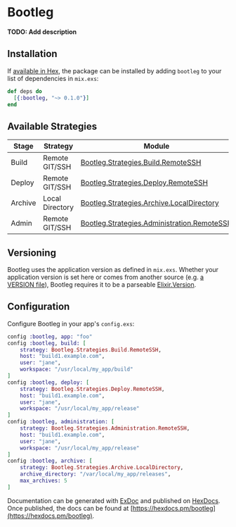 # Bootleg

**TODO: Add description**

## Installation

If [available in Hex](https://hex.pm/docs/publish), the package can be installed
by adding `bootleg` to your list of dependencies in `mix.exs`:

```elixir
def deps do
  [{:bootleg, "~> 0.1.0"}]
end
```

## Available Strategies

| Stage     | Strategy        | Module                                     |
|-----------|-----------------|--------------------------------------------|
| Build     | Remote GIT/SSH  | [Bootleg.Strategies.Build.RemoteSSH](lib/strategies/build/remote_ssh.ex)         |
| Deploy    | Remote GIT/SSH  | [Bootleg.Strategies.Deploy.RemoteSSH](lib/strategies/deploy/remote_ssh.ex)        |
| Archive   | Local Directory | [Bootleg.Strategies.Archive.LocalDirectory](lib/strategies/archive/local_directory.ex)  |
| Admin     | Remote GIT/SSH  | [Bootleg.Strategies.Administration.RemoteSSH](lib/strategies/administration/remote_ssh.ex)|


## Versioning

Bootleg uses the application version as defined in `mix.exs`. Whether your application version is set here or comes from another source (e.g. [a VERSION file](https://gist.github.com/jeffweiss/9df547a4e472e3cf5bd3)), Bootleg requires it to be a parseable [Elixir.Version](https://hexdocs.pm/elixir/Version.html).

## Configuration

Configure Bootleg in your app's `config.exs`:

```elixir
config :bootleg, app: "foo"
config :bootleg, build: [
	strategy: Bootleg.Strategies.Build.RemoteSSH,
	host: "build1.example.com",
	user: "jane",
	workspace: "/usr/local/my_app/build"
]
config :bootleg, deploy: [
	strategy: Bootleg.Strategies.Deploy.RemoteSSH,
	host: "build1.example.com",
	user: "jane",
	workspace: "/usr/local/my_app/release"
]
config :bootleg, administration: [
	strategy: Bootleg.Strategies.Administration.RemoteSSH,
	host: "build1.example.com",
	user: "jane",
	workspace: "/usr/local/my_app/release"
]
config :bootleg, archive: [
	strategy: Bootleg.Strategies.Archive.LocalDirectory,
	archive_directory: "/var/local/my_app/releases",
	max_archives: 5
]
```
Documentation can be generated with [ExDoc](https://github.com/elixir-lang/ex_doc)
and published on [HexDocs](https://hexdocs.pm). Once published, the docs can
be found at [https://hexdocs.pm/bootleg](https://hexdocs.pm/bootleg).

